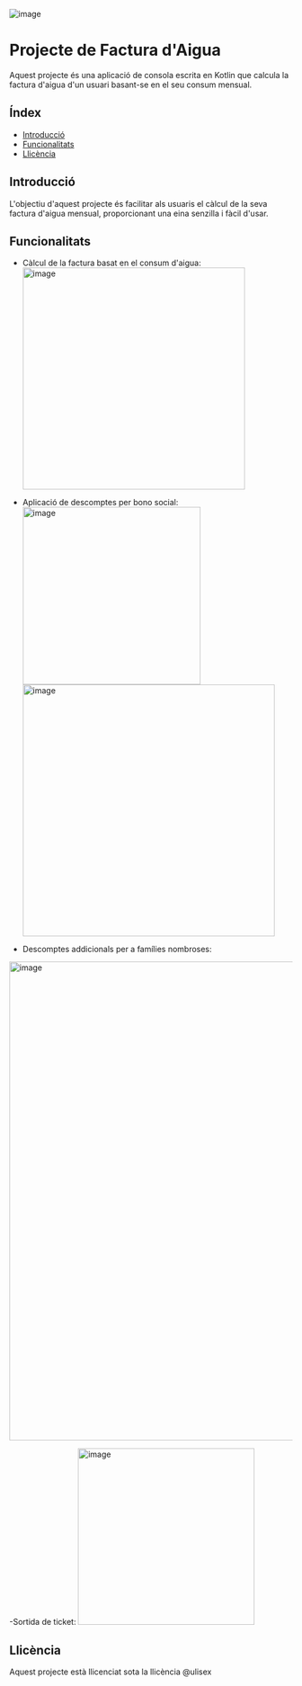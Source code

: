 ![image](https://github.com/ulisescastell/projecte-factura-aigua/assets/149115239/bc0b5fd3-43a4-4876-8932-b8a095fdf6fc)

# Projecte de Factura d'Aigua

Aquest projecte és una aplicació de consola escrita en Kotlin que calcula la factura d'aigua d'un usuari basant-se en el seu consum mensual.

## Índex

- [Introducció](#introducció)
- [Funcionalitats](#funcionalitats)
- [Llicència](#llicència)

## Introducció

L'objectiu d'aquest projecte és facilitar als usuaris el càlcul de la seva factura d'aigua mensual, proporcionant una eina senzilla i fàcil d'usar.

## Funcionalitats

- Càlcul de la factura basat en el consum d'aigua:
  <img width="395" alt="image" src="https://github.com/ulisescastell/projecte-factura-aigua/assets/149115239/dfe5bcfb-bd4f-44cf-bbb9-7b315d8b3b94">

- Aplicació de descomptes per bono social:
  <img width="316" alt="image" src="https://github.com/ulisescastell/projecte-factura-aigua/assets/149115239/31567280-c458-43cb-bb73-d04b1dd06bc9">
  <img width="448" alt="image" src="https://github.com/ulisescastell/projecte-factura-aigua/assets/149115239/58117567-4b40-40df-bffb-195081546b5d">

- Descomptes addicionals per a famílies nombroses:
<img width="852" alt="image" src="https://github.com/ulisescastell/projecte-factura-aigua/assets/149115239/a996cc5e-0760-4522-8526-0353082ef20d">

-Sortida de ticket:
<img width="314" alt="image" src="https://github.com/ulisescastell/projecte-factura-aigua/assets/149115239/bf2890e9-18a9-4af2-8535-6536b6a68e00">

## Llicència

Aquest projecte està llicenciat sota la llicència @ulisex
